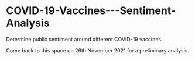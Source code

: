 # COVID-19-Vaccines---Sentiment-Analysis
Determine public sentiment around different COVID-19 vaccines. 

Come back to this space on 26th November 2021 for a preliminary analysis.
